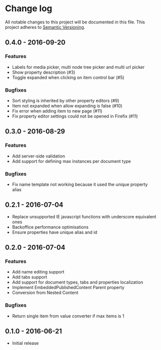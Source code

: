 # Change log
All notable changes to this project will be documented in this file.
This project adheres to [Semantic Versioning](http://semver.org/).

## 0.4.0 - 2016-09-20
### Features
- Labels for media picker, multi node tree picker and multi url picker
- Show property description (#3)
- Toggle expanded when clicking on item control bar (#5)

### Bugfixes
- Sort styling is inherited by other property editors (#9)
- Item not expanded when allow expanding is false (#10)
- Fix error when adding item to new page (#11)
- Fix property editor settings could not be opened in Firefix (#11)

## 0.3.0 - 2016-08-29
### Features
- Add server-side validation
- Add support for defining max instances per document type

### Bugfixes
- Fix name template not working because it used the unique property alias

## 0.2.1 - 2016-07-04
- Replace unsupported IE javascript functions with underscore equivalent ones
- Backoffice performance optimisations
- Ensure properties have unique alias and id

## 0.2.0 - 2016-07-04
### Features
- Add name editing support
- Add tabs support
- Add support for document types, tabs and properties localization
- Implement EmbeddedPublishedContent Parent property
- Conversion from Nested Content

### Bugfixes
- Return single item from value converter if max items is 1

## 0.1.0 - 2016-06-21
- Initial release
